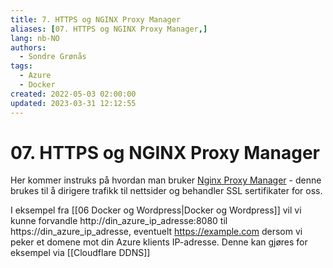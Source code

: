 ```yaml
---
title: 7. HTTPS og NGINX Proxy Manager
aliases: [07. HTTPS og NGINX Proxy Manager,]
lang: nb-NO
authors:
  - Sondre Grønås
tags:
  - Azure
  - Docker
created: 2022-05-03 02:00:00
updated: 2023-03-31 12:12:55
---
```

# 07. HTTPS og NGINX Proxy Manager
Her kommer instruks på hvordan man bruker [Nginx Proxy Manager](https://nginxproxymanager.com/) - denne brukes til å dirigere trafikk til nettsider og behandler SSL sertifikater for oss.

I eksempel fra [[06 Docker og Wordpress|Docker og Wordpress]] vil vi kunne forvandle http://din_azure_ip_adresse:8080 til https://din_azure_ip_adresse, eventuelt https://example.com dersom vi peker et domene mot din Azure klients IP-adresse. Denne kan gjøres for eksempel via [[Cloudflare DDNS]]